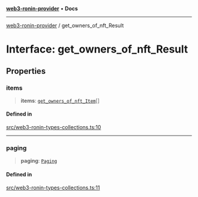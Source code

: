 [**web3-ronin-provider**](../README.md) • **Docs**

***

[web3-ronin-provider](../globals.md) / get\_owners\_of\_nft\_Result

# Interface: get\_owners\_of\_nft\_Result

## Properties

### items

> **items**: [`get_owners_of_nft_Item`](get_owners_of_nft_Item.md)[]

#### Defined in

[src/web3-ronin-types-collections.ts:10](https://github.com/chuacw/web3-ronin-provider/blob/e9318161fb5ce839bfa5a7cd824e9be03b129c7e/src/web3-ronin-types-collections.ts#L10)

***

### paging

> **paging**: [`Paging`](Paging.md)

#### Defined in

[src/web3-ronin-types-collections.ts:11](https://github.com/chuacw/web3-ronin-provider/blob/e9318161fb5ce839bfa5a7cd824e9be03b129c7e/src/web3-ronin-types-collections.ts#L11)
